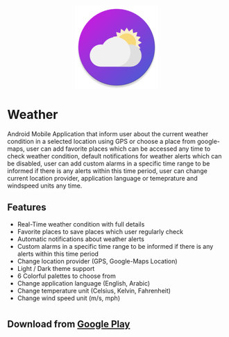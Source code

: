 <p align="center">
  <img src="https://raw.githubusercontent.com/amrmsaraya/Weather/main/app/src/main/res/mipmap-xxxhdpi/ic_launcher.png">
</p>

# Weather
Android Mobile Application that inform user about the current weather condition in a selected location using GPS or choose a place from google-maps, user can add favorite places which can be accessed any time to check weather condition, default notifications for weather alerts which can be disabled, user can add custom alarms in a specific time range to be informed if there is any alerts within this time period, user can change current location provider, application language or temeprature and windspeed units any time.

## Features
- Real-Time weather condition with full details
- Favorite places to save places which user regularly check
- Automatic notifications about weather alerts
- Custom alarms in a specific time range to be informed if there is any alerts within this time period
- Change location provider (GPS, Google-Maps Location)
- Light / Dark theme support
- 6 Colorful palettes to choose from
- Change application language (English, Arabic)
- Change temperature unit (Celsius, Kelvin, Fahrenheit)
- Change wind speed unit (m/s, mph)
#
## Download from [Google Play](https://play.google.com/store/apps/details?id=com.github.amrmsaraya.weather)
